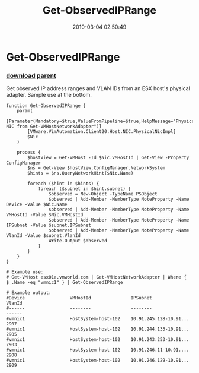 ﻿---
pid:            1680
parent:         1653
children:       
poster:         Carter Shanklin
title:          Get-ObservedIPRange
date:           2010-03-04 02:50:49
description:    Get observed IP address ranges and VLAN IDs from an ESX host's physical adapter. Sample use at the bottom.
format:         posh
---

# Get-ObservedIPRange

### [download](1680.ps1) [parent](1653.md) 

Get observed IP address ranges and VLAN IDs from an ESX host's physical adapter. Sample use at the bottom.

```posh
function Get-ObservedIPRange {
	param(
		[Parameter(Mandatory=$true,ValueFromPipeline=$true,HelpMessage="Physical NIC from Get-VMHostNetworkAdapter")]
		[VMware.VimAutomation.Client20.Host.NIC.PhysicalNicImpl]
		$Nic
	)

	process {
		$hostView = Get-VMHost -Id $Nic.VMHostId | Get-View -Property ConfigManager
		$ns = Get-View $hostView.ConfigManager.NetworkSystem
		$hints = $ns.QueryNetworkHint($Nic.Name)

		foreach ($hint in $hints) {
			foreach ($subnet in $hint.subnet) {
				$observed = New-Object -TypeName PSObject
				$observed | Add-Member -MemberType NoteProperty -Name Device -Value $Nic.Name
				$observed | Add-Member -MemberType NoteProperty -Name VMHostId -Value $Nic.VMHostId
				$observed | Add-Member -MemberType NoteProperty -Name IPSubnet -Value $subnet.IPSubnet
				$observed | Add-Member -MemberType NoteProperty -Name VlanId -Value $subnet.VlanId
				Write-Output $observed
			}
		}
	}
}

# Example use:
# Get-VMHost esx01a.vmworld.com | Get-VMHostNetworkAdapter | Where { $_.Name -eq "vmnic1" } | Get-ObservedIPRange

# Example output:
#Device                 VMHostId               IPSubnet                               VlanId
#------                 --------               --------                               ------
#vmnic1                 HostSystem-host-102    10.91.245.128-10.91...                   2907
#vmnic1                 HostSystem-host-102    10.91.244.133-10.91...                   2905
#vmnic1                 HostSystem-host-102    10.91.243.253-10.91...                   2903
#vmnic1                 HostSystem-host-102    10.91.246.11-10.91....                   2908
#vmnic1                 HostSystem-host-102    10.91.246.129-10.91...                   2909
```
